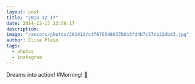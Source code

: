 ```yaml
---
layout: post
title: "2014-12-17"
date: 2014-12-17 23:56:17
description: 
image: "/assets/photos/201412/c4f676648857b8b3fd4b7c57cb22dbd3.jpg"
author: Elise Plain
tags: 
  - photos
  - instagram
---
```


Dreams into action! #Morning! 🐒
<p></p>
